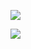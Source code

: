 





















































![](https://github.com/yida-lxw/blog/blob/master/20180718/images/__1531497866_22167.jpg?raw=true)

















![](https://github.com/yida-lxw/blog/blob/master/20180718/images/__1531499702_20289.gif?raw=true)





